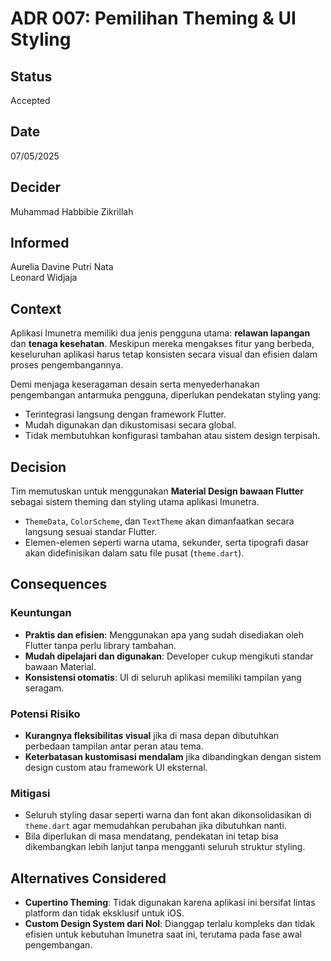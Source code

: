 # ADR 007: Pemilihan Theming & UI Styling

## Status  
Accepted

## Date  
07/05/2025

## Decider  
Muhammad Habbibie Zikrillah  

## Informed  
Aurelia Davine Putri Nata  
Leonard Widjaja

## Context  

Aplikasi Imunetra memiliki dua jenis pengguna utama: **relawan lapangan** dan **tenaga kesehatan**. Meskipun mereka mengakses fitur yang berbeda, keseluruhan aplikasi harus tetap konsisten secara visual dan efisien dalam proses pengembangannya.

Demi menjaga keseragaman desain serta menyederhanakan pengembangan antarmuka pengguna, diperlukan pendekatan styling yang:
- Terintegrasi langsung dengan framework Flutter.
- Mudah digunakan dan dikustomisasi secara global.
- Tidak membutuhkan konfigurasi tambahan atau sistem design terpisah.

## Decision  

Tim memutuskan untuk menggunakan **Material Design bawaan Flutter** sebagai sistem theming dan styling utama aplikasi Imunetra.

- `ThemeData`, `ColorScheme`, dan `TextTheme` akan dimanfaatkan secara langsung sesuai standar Flutter.
- Elemen-elemen seperti warna utama, sekunder, serta tipografi dasar akan didefinisikan dalam satu file pusat (`theme.dart`).

## Consequences  

### Keuntungan

- **Praktis dan efisien**: Menggunakan apa yang sudah disediakan oleh Flutter tanpa perlu library tambahan.
- **Mudah dipelajari dan digunakan**: Developer cukup mengikuti standar bawaan Material.
- **Konsistensi otomatis**: UI di seluruh aplikasi memiliki tampilan yang seragam.

### Potensi Risiko

- **Kurangnya fleksibilitas visual** jika di masa depan dibutuhkan perbedaan tampilan antar peran atau tema.
- **Keterbatasan kustomisasi mendalam** jika dibandingkan dengan sistem design custom atau framework UI eksternal.

### Mitigasi

- Seluruh styling dasar seperti warna dan font akan dikonsolidasikan di `theme.dart` agar memudahkan perubahan jika dibutuhkan nanti.
- Bila diperlukan di masa mendatang, pendekatan ini tetap bisa dikembangkan lebih lanjut tanpa mengganti seluruh struktur styling.

## Alternatives Considered

- **Cupertino Theming**: Tidak digunakan karena aplikasi ini bersifat lintas platform dan tidak eksklusif untuk iOS.
- **Custom Design System dari Nol**: Dianggap terlalu kompleks dan tidak efisien untuk kebutuhan Imunetra saat ini, terutama pada fase awal pengembangan.
